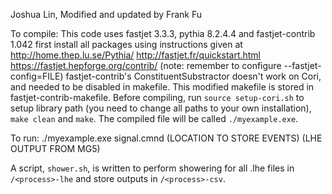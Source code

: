 Joshua Lin, Modified and updated by Frank Fu

To compile:
This code uses fastjet 3.3.3, pythia 8.2.4.4 and fastjet-contrib 1.042
first install all packages using instructions given at 
http://home.thep.lu.se/Pythia/
http://fastjet.fr/quickstart.html
https://fastjet.hepforge.org/contrib/ (note: remember to configure --fastjet-config=FILE)
fastjet-contrib's ConstituentSubstractor doesn't work on Cori, and needed to be disabled in makefile. This modified makefile is stored in fastjet-contrib-makefile.
Before compiling, run `source setup-cori.sh` to setup library path (you need to change all paths to your own installation), `make clean` and `make`. 
The compiled file will be called `./myexample.exe`.

To run: 
./myexample.exe signal.cmnd (LOCATION TO STORE EVENTS) (LHE OUTPUT FROM MG5)

A script, `shower.sh`, is written to perform showering for all .lhe files in `/<process>-lhe` and store outputs in `/<process>-csv`.
